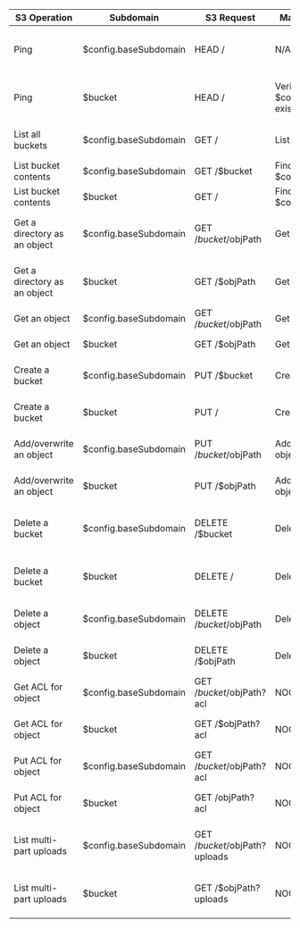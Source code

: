 | S3 Operation                 | Subdomain             | S3 Request                    | Manta Operation                        | Manta Request                               | Notes                                                   | 
|------------------------------|-----------------------|-------------------------------|----------------------------------------|---------------------------------------------|---------------------------------------------------------| 
| Ping                         | $config.baseSubdomain | HEAD /                        | N/A                                    | N/A                                         | Emulate s3 behavior of returning HTTP 405               | 
| Ping                         | $bucket               | HEAD /                        | Verifies $config.bucketPath exists     | HEAD /$config.bucketPath                    | Emulate s3 behavior of returning HTTP 200 if exists     | 
| List all buckets             | $config.baseSubdomain | GET /                         | List directories                       | GET /$config.bucketPath                     | S3 Creation Date is mapped to Manta Modification Time   | 
| List bucket contents         | $config.baseSubdomain | GET /$bucket                  | Find on contents of $config.bucketPath | GET /$config.bucketPath/$bucket (recursive) | Mfind on contents of bucket directory                   | 
| List bucket contents         | $bucket               | GET /                         | Find on contents of $config.bucketPath | GET /$config.bucketPath/$bucket (recursive) | Mfind on contents of bucket directory                   | 
| Get a directory as an object | $config.baseSubdomain | GET /$bucket/$objPath         | Get directory                          | GET /$config.bucketPath/$bucket/$objPath    | Emulate s3 behavior of returning HTTP 404               | 
| Get a directory as an object | $bucket               | GET /$objPath                 | Get directory                          | GET /$config.bucketPath/$bucket/$objPath    | Emulate s3 behavior of returning HTTP 404               | 
| Get an object                | $config.baseSubdomain | GET /$bucket/$objPath         | Get object                             | GET /$config.bucketPath/$bucket/$objPath    | Returns object                                          | 
| Get an object                | $bucket               | GET /$objPath                 | Get object                             | GET /$config.bucketPath/$bucket/$objPath    | Returns object                                          | 
| Create a bucket              | $config.baseSubdomain | PUT /$bucket                  | Create directory                       | PUT /$config.bucketPath/$bucket             | Bucket is just a subdirectory of the $config.bucketPath | 
| Create a bucket              | $bucket               | PUT /                         | Create directory                       | PUT /$config.bucketPath/$bucket             | Bucket is just a subdirectory of the $config.bucketPath | 
| Add/overwrite an object      | $config.baseSubdomain | PUT /$bucket/$objPath         | Add/overwrite object                   | PUT /$config.bucketPath/$bucket/$objPath    | mkdirp all dependent directories                        | 
| Add/overwrite an object      | $bucket               | PUT /$objPath                 | Add/overwrite object                   | PUT /$config.bucketPath/$bucket/$objPath    | mkdirp all dependent directories                        | 
| Delete a bucket              | $config.baseSubdomain | DELETE /$bucket               | Delete directory                       | DELETE /$config.bucketPath/$bucket          | Deletes the $bucket subdirectory from $bucketPath       | 
| Delete a bucket              | $bucket               | DELETE /                      | Delete directory                       | DELETE /$config.bucketPath/$bucket          | Deletes the $bucket subdirectory from $bucketPath       | 
| Delete a object              | $config.baseSubdomain | DELETE /$bucket/$objPath      | Delete object                          | DELETE /$config.bucketPath/$bucket/$objPath | Deletes the object from the $bucket directory           | 
| Delete a object              | $bucket               | DELETE /$objPath              | Delete object                          | DELETE /$config.bucketPath/$bucket/$objPath | Deletes the object from the $bucket directory           |
| Get ACL for object	       | $config.baseSubdomain | GET /$bucket/$objPath?acl     | NOOP                                   | NOOP                                        | Returns XML indicating full-access                      |
| Get ACL for object	       | $bucket               | GET /$objPath?acl             | NOOP                                   | NOOP                                        | Returns XML indicating full-access                      |
| Put ACL for object           | $config.baseSubdomain | GET /$bucket/$objPath?acl     | NOOP                                   | NOOP                                        | Does nothing except return a HTTP 200                   |
| Put ACL for object           | $bucket               | GET /objPath?acl              | NOOP                                   | NOOP                                        | Does nothing except return a HTTP 200                   |
| List multi-part uploads      | $config.baseSubdomain | GET /$bucket/$objPath?uploads | NOOP                                   | NOOP                                        | Does nothing except return a HTTP 200 and XML           |
| List multi-part uploads      | $bucket               | GET /$objPath?uploads         | NOOP                                   | NOOP                                        | Does nothing except return a HTTP 200 and XML           |